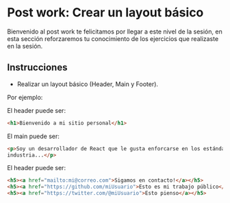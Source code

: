 # Post work: Crear un layout básico

Bienvenido al post work te felicitamos por llegar a este nivel de la sesión, en
esta sección reforzaremos tu conocimiento de los ejercicios que realizaste en la
sesión.

## Instrucciones

- Realizar un layout básico (Header, Main y Footer).

Por ejemplo:

El header puede ser:

```html
<h1>Bienvenido a mi sitio personal</h1>
```

El main puede ser:

```html
<p>Soy un desarrollador de React que le gusta enforcarse en los estándares de la
industria...</p>
```

El header puede ser:

```html
<h5><a href="mailto:mi@correo.com">Sigamos en contacto!</a></h5>
<h5><a href="https://github.com/miUsuario">Esto es mi trabajo público</a></h5>
<h5><a href="https://twitter.com/@miUsuario">Esto pienso</a></h5>
```
